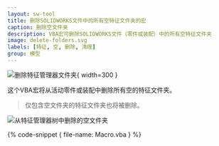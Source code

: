 ```yaml
---
layout: sw-tool
title: 删除SOLIDWORKS文件中的所有空特征文件夹的宏
caption: 删除空文件夹
description: VBA宏可删除SOLIDWORKS文件（零件或装配）中的所有空特征文件夹
image: delete-folders.svg
labels: [特征, 空, 删除, 清理]
group: 模型
---
```

![删除特征管理器文件夹](delete-folders.svg){ width=300 }

这个VBA宏将从活动零件或装配中删除所有空的特征文件夹。

> 仅包含空文件夹的特征文件夹也将被删除。

![从特征管理器树中删除的空文件夹](deleted-empty-folders.png)

{% code-snippet { file-name: Macro.vba } %}
